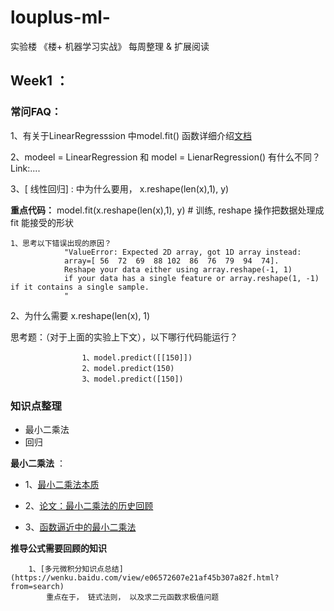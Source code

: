 # louplus-ml-
实验楼 《楼+ 机器学习实战》 每周整理 &amp; 扩展阅读 


## Week1 ： 
### 常问FAQ：
1、有关于LinearRegresssion 中model.fit() 函数详细介绍[文档](http://scikit-learn.org/stable/modules/generated/sklearn.linear_model.LinearRegression.html)

2、modeel = LinearRegression  和 model = LienarRegression() 有什么不同？
			Link:....
      
3、[ 线性回归] : 中为什么要用， x.reshape(len(x),1), y)

**重点代码：**
      model.fit(x.reshape(len(x),1), y) # 训练, reshape 操作把数据处理成 fit 能接受的形状
		
    1、思考以下错误出现的原因？
				"ValueError: Expected 2D array, got 1D array instead:
				array=[ 56  72  69  88 102  86  76  79  94  74].
				Reshape your data either using array.reshape(-1, 1) 
				if your data has a single feature or array.reshape(1, -1) if it contains a single sample.
				"
2、为什么需要 x.reshape(len(x), 1)
			
 思考题：（对于上面的实验上下文），以下哪行代码能运行？
 
					1、model.predict([[150]]) 
					2、model.predict(150)
					3、model.predict([150])
					
### 知识点整理
* 最小二乘法
* 回归


	

**最小二乘法** ：
 - 1、[最小二乘法本质](https://www.zhihu.com/question/37031188/answer/411760828)

- 2、[论文：最小二乘法的历史回顾](https://wenku.baidu.com/view/17b16411dd88d0d233d46ada.html)

- 3、[函数逼近中的最小二乘法](https://wenku.baidu.com/view/9bb1553143323968011c924d.html)

		  
		  
**推导公式需要回顾的知识**

		1、[多元微积分知识点总结](https://wenku.baidu.com/view/e06572607e21af45b307a82f.html?from=search)
			重点在于， 链式法则， 以及求二元函数求极值问题
